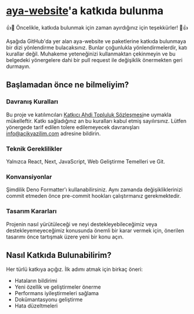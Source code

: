 # [aya-website](https://github.com/acikkaynak/aya-website)'a katkıda bulunma

👍🎉 Öncelikle, katkıda bulunmak için zaman ayırdığınız için teşekkürler! 🎉👍

Aşağıda GitHub'da yer alan aya-website ve paketlerine katkıda bulunmaya bir dizi yönlendirme bulacaksınız. Bunlar
çoğunlukla yönlendirmelerdir, katı kurallar değil. Muhakeme yeteneğinizi kullanmaktan çekinmeyin ve bu belgedeki
yönergelere dahi bir pull request ile değişiklik önermekten geri durmayın.

## Başlamadan önce ne bilmeliyim?

### Davranış Kuralları

Bu proje ve katılımcıları [Katkıcı Ahdi Topluluk Sözleşmesi](https://acikyazilimagi.com/aya/policies)ne uymakla
mükelleftir. Katkı sağladığınız an bu kuralları kabul etmiş sayılırsınız. Lütfen yönergede tarif edilen tolere
edilemeyecek davranışları [info@acikyazilim.com](mailto:info@acikyazilim.com) adresine bildirin.

### Teknik Gereklilikler

Yalnızca React, Next, JavaScript, Web Geliştirme Temelleri ve Git.

### Konvansiyonlar

Şimdilik Deno Formatter'ı kullanabilirsiniz. Aynı zamanda değişikliklerinizi commit etmeden önce pre-commit hookları
çalıştırmanız gerekmektedir.

### Tasarım Kararları

Projenin nasıl yürütüleceği ve neyi destekleyebileceğimiz veya destekleyemeyeceğimiz konusunda önemli bir karar vermek
için, önerilen tasarımı önce tartışmak üzere yeni bir konu açın.

## Nasıl Katkıda Bulunabilirim?

Her türlü katkıya açığız. İlk adımı atmak için birkaç öneri:

- Hataların bildirimi
- Yeni özellik ve geliştirmeler önerme
- Performans iyileştirmeleri sağlama
- Dokümantasyonu geliştirme
- Hata düzeltmeleri
